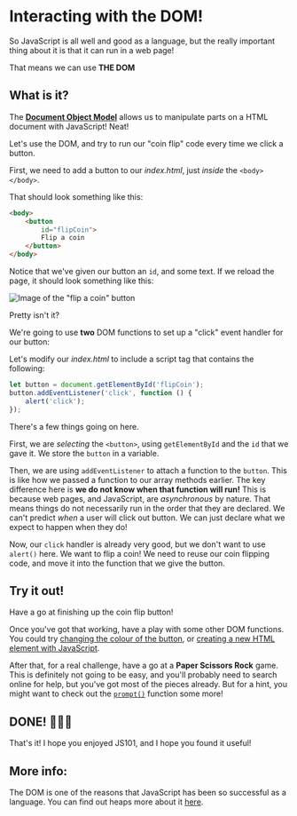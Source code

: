# Interacting with the DOM!

So JavaScript is all well and good as a language, but the really important thing about it is that it can run in a web page!

That means we can use **THE DOM**

## What is it?

The [**Document Object Model**](https://developer.mozilla.org/en-US/docs/Web/API/Document_Object_Model) allows us to manipulate parts on a HTML document with JavaScript! Neat!

Let's use the DOM, and try to run our "coin flip" code every time we click a button.

First, we need to add a button to our *index.html*, just *inside* the `<body></body>`.

That should look something like this:

```html
<body>
    <button
        id="flipCoin">
        Flip a coin
    </button>
</body>
```

Notice that we've given our button an `id`, and some text. If we reload the page, it should look something like this:

![Image of the "flip a coin" button](../images/flip-a-coin.png)

Pretty isn't it?

We're going to use **two** DOM functions to set up a "click" event handler for our button:

Let's modify our *index.html* to include a script tag that contains the following:

```javascript
let button = document.getElementById('flipCoin');
button.addEventListener('click', function () {
    alert('click');
});
```

There's a few things going on here.

First, we are *selecting* the `<button>`, using `getElementById` and the `id` that we gave it. We store the `button` in a variable.

Then, we are using `addEventListener` to attach a function to the `button`. This is like how we passed a function to our array methods earlier. The key difference here is **we do not know when that function will run!** This is because web pages, and JavaScript, are *asynchronous* by nature. That means things do not necessarily run in the order that they are declared. We can't predict *when* a user will click out button. We can just declare what we expect to happen when they do!

Now, our `click` handler is already very good, but we don't want to use `alert()` here. We want to flip a coin! We need to reuse our coin flipping code, and move it into the function that we give the button.

## Try it out!

Have a go at finishing up the coin flip button!

Once you've got that working, have a play with some other DOM functions. You could try [changing the colour of the button](https://developer.mozilla.org/en-US/docs/Web/HTML/Applying_color), or [creating a new HTML element with JavaScript](https://developer.mozilla.org/en-US/docs/Web/API/Document/createElement).

After that, for a real challenge, have a go at a **Paper Scissors Rock** game. This is definitely not going to be easy, and you'll probably need to search online for help, but you've got most of the pieces already. But for a hint, you might want to check out the [`prompt()`](https://developer.mozilla.org/en-US/docs/Web/API/Window/prompt) function some more!

## DONE! 🎉🎉🎉

That's it! I hope you enjoyed JS101, and I hope you found it useful!

## More info:

The DOM is one of the reasons that JavaScript has been so successful as a language. You can find out heaps more about it [here](https://developer.mozilla.org/en-US/docs/Web/API/Document_Object_Model/Introduction).
